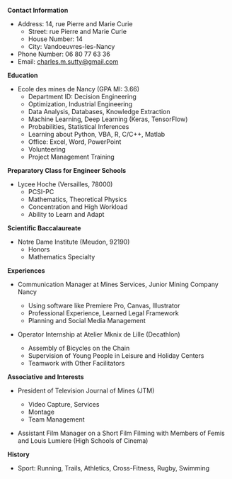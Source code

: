 **Contact Information**
* Address: 14, rue Pierre and Marie Curie
	+ Street: rue Pierre and Marie Curie
	+ House Number: 14
	+ City: Vandoeuvres-les-Nancy
* Phone Number: 06 80 77 63 36
* Email: charles.m.sutty@gmail.com

**Education**
* Ecole des mines de Nancy (GPA MI: 3.66)
	+ Department ID: Decision Engineering
	+ Optimization, Industrial Engineering
	+ Data Analysis, Databases, Knowledge Extraction
	+ Machine Learning, Deep Learning (Keras, TensorFlow)
	+ Probabilities, Statistical Inferences
	+ Learning about Python, VBA, R, C/C++, Matlab
	+ Office: Excel, Word, PowerPoint
	+ Volunteering
	+ Project Management Training

**Preparatory Class for Engineer Schools**
* Lycee Hoche (Versailles, 78000)
	+ PCSI-PC
	+ Mathematics, Theoretical Physics
	+ Concentration and High Workload
	+ Ability to Learn and Adapt

**Scientific Baccalaureate**
* Notre Dame Institute (Meudon, 92190)
	+ Honors
	+ Mathematics Specialty

**Experiences**
* Communication Manager at Mines Services, Junior Mining Company Nancy
	+ Using software like Premiere Pro, Canvas, Illustrator
	+ Professional Experience, Learned Legal Framework
	+ Planning and Social Media Management

* Operator Internship at Atelier Mknix de Lille (Decathlon)
	+ Assembly of Bicycles on the Chain
	+ Supervision of Young People in Leisure and Holiday Centers
	+ Teamwork with Other Facilitators

**Associative and Interests**
* President of Television Journal of Mines (JTM)
	+ Video Capture, Services
	+ Montage
	+ Team Management

* Assistant Film Manager on a Short Film Filming with Members of Femis and Louis Lumiere (High Schools of Cinema)

**History**
* Sport: Running, Trails, Athletics, Cross-Fitness, Rugby, Swimming